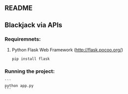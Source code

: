 ## README

## Blackjack via APIs

### Requiremnets:

1. Python Flask Web Framework (http://flask.pocoo.org/)
    ```
    pip install flask
    ```

### Running the project:
    ```
    python app.py
    ```
